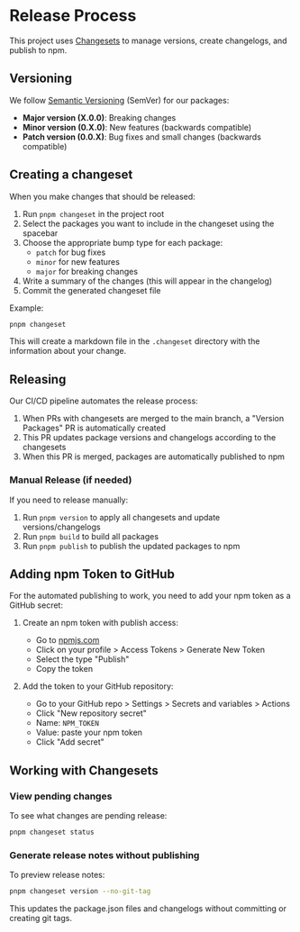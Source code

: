 # Release Process

This project uses [Changesets](https://github.com/changesets/changesets) to manage versions, create changelogs, and publish to npm.

## Versioning

We follow [Semantic Versioning](https://semver.org/) (SemVer) for our packages:

- **Major version (X.0.0)**: Breaking changes
- **Minor version (0.X.0)**: New features (backwards compatible)
- **Patch version (0.0.X)**: Bug fixes and small changes (backwards compatible)

## Creating a changeset

When you make changes that should be released:

1. Run `pnpm changeset` in the project root
2. Select the packages you want to include in the changeset using the spacebar
3. Choose the appropriate bump type for each package:
   - `patch` for bug fixes
   - `minor` for new features
   - `major` for breaking changes
4. Write a summary of the changes (this will appear in the changelog)
5. Commit the generated changeset file

Example:

```bash
pnpm changeset
```

This will create a markdown file in the `.changeset` directory with the information about your change.

## Releasing

Our CI/CD pipeline automates the release process:

1. When PRs with changesets are merged to the main branch, a "Version Packages" PR is automatically created
2. This PR updates package versions and changelogs according to the changesets
3. When this PR is merged, packages are automatically published to npm

### Manual Release (if needed)

If you need to release manually:

1. Run `pnpm version` to apply all changesets and update versions/changelogs
2. Run `pnpm build` to build all packages
3. Run `pnpm publish` to publish the updated packages to npm

## Adding npm Token to GitHub

For the automated publishing to work, you need to add your npm token as a GitHub secret:

1. Create an npm token with publish access:
   - Go to [npmjs.com](https://www.npmjs.com/)
   - Click on your profile > Access Tokens > Generate New Token
   - Select the type "Publish"
   - Copy the token

2. Add the token to your GitHub repository:
   - Go to your GitHub repo > Settings > Secrets and variables > Actions
   - Click "New repository secret"
   - Name: `NPM_TOKEN`
   - Value: paste your npm token
   - Click "Add secret"

## Working with Changesets

### View pending changes

To see what changes are pending release:

```bash
pnpm changeset status
```

### Generate release notes without publishing

To preview release notes:

```bash
pnpm changeset version --no-git-tag
```

This updates the package.json files and changelogs without committing or creating git tags.